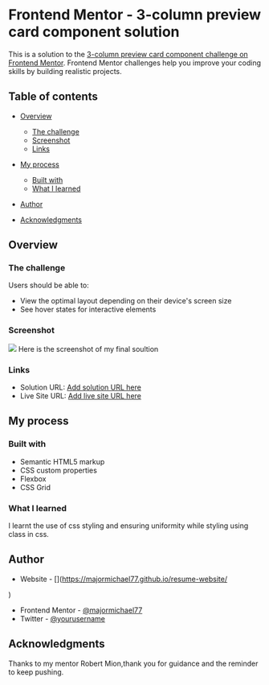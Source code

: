 # Frontend Mentor - 3-column preview card component solution

This is a solution to the [3-column preview card component challenge on Frontend Mentor](https://www.frontendmentor.io/challenges/3column-preview-card-component-pH92eAR2-). Frontend Mentor challenges help you improve your coding skills by building realistic projects. 

## Table of contents

- [Overview](#overview)
  - [The challenge](#the-challenge)
  - [Screenshot](#screenshot)
  - [Links](#links)
- [My process](#my-process)
  - [Built with](#built-with)
  - [What I learned](#what-i-learned)
  
  
- [Author](#author)
- [Acknowledgments](#acknowledgments)



## Overview

### The challenge

Users should be able to:

- View the optimal layout depending on their device's screen size
- See hover states for interactive elements

### Screenshot

![](images/screenshot.jpg)
Here is the screenshot of my final soultion


### Links

- Solution URL: [Add solution URL here](https://your-solution-url.com)
- Live Site URL: [Add live site URL here](https://your-live-site-url.com)

## My process

### Built with

- Semantic HTML5 markup
- CSS custom properties
- Flexbox
- CSS Grid


### What I learned
I learnt the use of css styling and ensuring uniformity while styling using class in css.


## Author

- Website - [](https://majormichael77.github.io/resume-website/

)
- Frontend Mentor - [@majormichael77](https://www.frontendmentor.io/profile/majormichael77)
- Twitter - [@yourusername](https://www.twitter.com/yourusername)



## Acknowledgments
Thanks to my mentor Robert Mion,thank you for guidance and the reminder to keep pushing.
